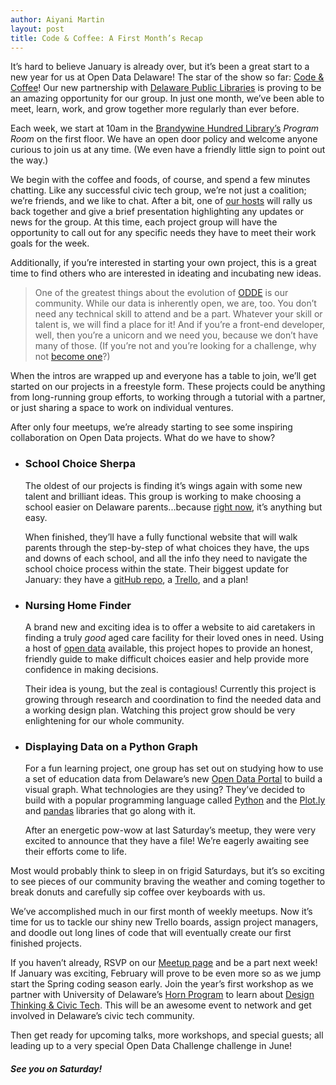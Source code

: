 ```yaml
---
author: Aiyani Martin
layout: post
title: Code & Coffee: A First Month’s Recap
---
```


It’s hard to believe January is already over, but it’s been a great start to a new year for us at Open Data Delaware! The star of the show so far: [Code & Coffee](https://www.meetup.com/Open-Data-Delaware/events/236676690/)! Our new partnership with [Delaware Public Libraries](http://lib.de.us/) is proving to be an amazing opportunity for our group.  In just one month, we’ve been able to meet, learn, work, and grow together more regularly than ever before.

Each week, we start at 10am in the [Brandywine Hundred Library’s](http://nccde.org/294/Brandywine-Hundred-Library) *Program Room* on the first floor. We have an open door policy and welcome anyone curious to join us at any time. (We even have a friendly little sign to point out the way.)  

We begin with the coffee and foods, of course, and spend a few minutes chatting. Like any successful civic tech group, we’re not just a coalition; we’re friends, and we like to chat. After a bit, one of [our hosts](https://www.meetup.com/Open-Data-Delaware/members/?op=leaders) will rally us back together and give a brief presentation highlighting any updates or news for the group. At this time, each project group will have the opportunity to call out for any specific needs they have to meet their work goals for the week. 

Additionally, if you’re interested in starting your own project, this is a great time to find others who are interested in ideating and incubating new ideas. 

> One of the greatest things about the evolution of [ODDE](http://www.opendatadelaware.com) is our community. 
> While our data is inherently open, we are, too.  You don’t need any technical skill to attend and be a part. Whatever your skill or talent is, we will find a place for it! 
> And if you’re a front-end developer, well, then you’re a unicorn and we need you, because we don’t have many of those. 
> (If you’re not and you’re looking for a challenge, why not [become one](http://blog.invisionapp.com/becoming-a-designer-who-codes/)?) 

When the intros are wrapped up and everyone has a table to join, we’ll get started on our projects in a freestyle form. These projects could be anything from long-running group efforts, to working through a tutorial with a partner, or just sharing a space to work on individual ventures.    

After only four meetups, we’re already starting to see some inspiring collaboration on Open Data projects. What do we have to show?

- ### **School Choice Sherpa**

    The oldest of our projects is finding it’s wings again with some new talent and brilliant ideas. This group is working to make choosing a school easier on Delaware parents...because [right now](https://www.schoolchoicede.org/), it’s anything but easy.  

    When finished, they’ll have a fully functional website that will walk parents through the step-by-step of what choices they have, the ups and downs of each school, and all the info they need to navigate the school choice process within the state. Their biggest update for January: they have a [gitHub repo](https://github.com/OpenDataDE), a [Trello](https://trello.com/home), and a plan!

- ### **Nursing Home Finder**

    A brand new and exciting idea is to offer a website to aid caretakers in finding a truly *good* aged care facility for their loved ones in need. Using a host of [open data](https://data.medicare.gov/data/nursing-home-compare) available, this project hopes to provide an honest, friendly guide to make difficult choices easier and help provide more confidence in making decisions.  

    Their idea is young, but the zeal is contagious! Currently this project is growing through research and coordination to find the needed data and a working design plan.  Watching this project grow should be very enlightening for our whole community.

- ### **Displaying Data on a Python Graph**

    For a fun learning project, one group has set out on studying how to use a set of education data from Delaware’s new [Open Data Portal](https://data.delaware.gov/) to build a visual graph. What technologies are they using? They’ve decided to build with a popular programming language called [Python](https://www.codecademy.com/learn/python) and the [Plot.ly](http://help.plot.ly/tutorials/) and [pandas](http://pandas.pydata.org/) libraries that go along with it.

    After an energetic pow-wow at last Saturday’s meetup, they were very excited to announce that they have a file! We’re eagerly awaiting see their efforts come to life.  

Most would probably think to sleep in on frigid Saturdays, but it’s so exciting to see pieces of our community braving the weather and coming together to break donuts and carefully sip coffee over keyboards with us.
   
We’ve accomplished much in our first month of weekly meetups. Now it’s time for us to tackle our shiny new Trello boards, assign project managers, and doodle out long lines of code that will eventually create our first finished projects.  

If you haven’t already, RSVP on our [Meetup page](https://www.meetup.com/Open-Data-Delaware/) and be a part next week! If January was exciting, February will prove to be even more so as we jump start the Spring coding season early. Join the year’s first workshop as we partner with University of Delaware’s [Horn Program](http://lerner.udel.edu/centers/experiential-learning-centers/horn-program-in-entrepreneurship/) to learn about [Design Thinking & Civic Tech](https://www.meetup.com/Open-Data-Delaware/events/237271232/). This will be an awesome event to network and get involved in Delaware’s civic tech community.  

Then get ready for upcoming talks, more workshops, and special guests; all leading up to a very special Open Data Challenge challenge in June! 

##### See you on Saturday!



